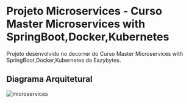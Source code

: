 # Projeto Microservices - Curso Master Microservices with SpringBoot,Docker,Kubernetes
Projeto desenvolvido no decorrer do Curso  Master Microservices with SpringBoot,Docker,Kubernetes da Eazybytes.
## Diagrama Arquitetural
![microservices](https://github.com/user-attachments/assets/7c140058-0d5e-49cf-a104-5b21b058406d)

